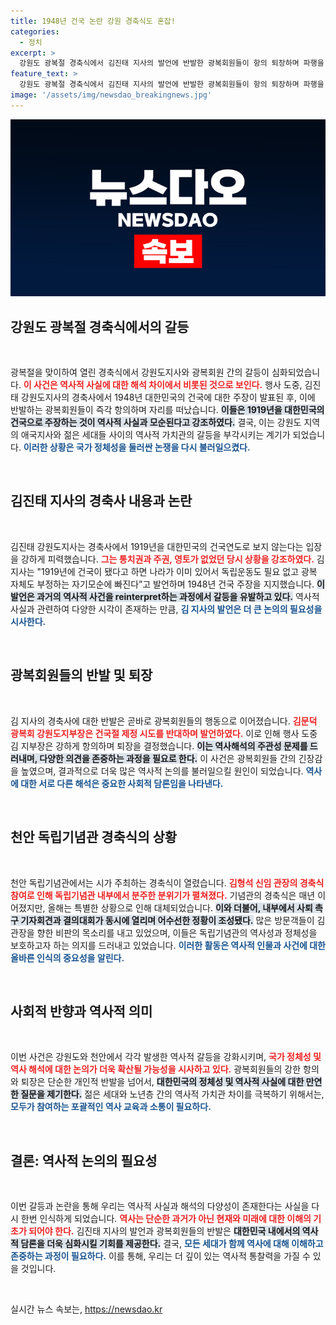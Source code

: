 ```yaml
---
title: 1948년 건국 논란 강원 경축식도 혼잡!
categories:
  - 정치
excerpt: >
  강원도 광복절 경축식에서 김진태 지사의 발언에 반발한 광복회원들이 항의 퇴장하며 파행을 겪었다. 독립기념관은 신임 관장 사퇴 요구로 혼잡한 상황이 이어졌다. 1919년 건국 주장에 대한 논란이 중심에 있다.
feature_text: >
  강원도 광복절 경축식에서 김진태 지사의 발언에 반발한 광복회원들이 항의 퇴장하며 파행을 겪었다. 독립기념관은 신임 관장 사퇴 요구로 혼잡한 상황이 이어졌다. 1919년 건국 주장에 대한 논란이 중심에 있다.
image: '/assets/img/newsdao_breakingnews.jpg'
---
```


<p><img src="/assets/img/newsdao_breakingnews.jpg" alt="koreaapp 속보" /></p>

<h2 data-ke-size="size26">강원도 광복절 경축식에서의 갈등</h2>

<p data-ke-size="size16">&nbsp;</p>

<p>광복절을 맞이하여 열린 경축식에서 강원도지사와 광복회원 간의 갈등이 심화되었습니다. <b><span style="color: #ee2323;">이 사건은 역사적 사실에 대한 해석 차이에서 비롯된 것으로 보인다.</span></b> 행사 도중, 김진태 강원도지사의 경축사에서 1948년 대한민국의 건국에 대한 주장이 발표된 후, 이에 반발하는 광복회원들이 즉각 항의하며 자리를 떠났습니다. <b><span style="background-color: #21538527;">이들은 1919년을 대한민국의 건국으로 주장하는 것이 역사적 사실과 모순된다고 강조하였다.</span></b> 결국, 이는 강원도 지역의 애국지사와 젊은 세대들 사이의 역사적 가치관의 갈등을 부각시키는 계기가 되었습니다. <b><span style="color: #1a5490;">이러한 상황은 국가 정체성을 둘러싼 논쟁을 다시 불러일으켰다.</span></b></p>

<p data-ke-size="size16">&nbsp;</p>

<h2 data-ke-size="size26">김진태 지사의 경축사 내용과 논란</h2>

<p data-ke-size="size16">&nbsp;</p>

<p>김진태 강원도지사는 경축사에서 1919년을 대한민국의 건국연도로 보지 않는다는 입장을 강하게 피력했습니다. <b><span style="color: #ee2323;">그는 통치권과 주권, 영토가 없었던 당시 상황을 강조하였다.</span></b> 김 지사는 "1919년에 건국이 됐다고 하면 나라가 이미 있어서 독립운동도 필요 없고 광복 자체도 부정하는 자기모순에 빠진다”고 발언하며 1948년 건국 주장을 지지했습니다. <b><span style="background-color: #21538527;">이 발언은 과거의 역사적 사건을 reinterpret하는 과정에서 갈등을 유발하고 있다.</span></b> 역사적 사실과 관련하여 다양한 시각이 존재하는 만큼, <b><span style="color: #1a5490;">김 지사의 발언은 더 큰 논의의 필요성을 시사한다.</span></b></p>

<p data-ke-size="size16">&nbsp;</p>

<h2 data-ke-size="size26">광복회원들의 반발 및 퇴장</h2>

<p data-ke-size="size16">&nbsp;</p>

<p>김 지사의 경축사에 대한 반발은 곧바로 광복회원들의 행동으로 이어졌습니다. <b><span style="color: #ee2323;">김문덕 광복회 강원도지부장은 건국절 제정 시도를 반대하며 발언하였다.</span></b> 이로 인해 행사 도중 김 지부장은 강하게 항의하며 퇴장을 결정했습니다. <b><span style="background-color: #21538527;">이는 역사해석의 주관성 문제를 드러내며, 다양한 의견을 존중하는 과정을 필요로 한다.</span></b> 이 사건은 광복회원들 간의 긴장감을 높였으며, 결과적으로 더욱 많은 역사적 논의를 불러일으킬 원인이 되었습니다. <b><span style="color: #1a5490;">역사에 대한 서로 다른 해석은 중요한 사회적 담론임을 나타낸다.</span></b></p>

<p data-ke-size="size16">&nbsp;</p>

<h2 data-ke-size="size26">천안 독립기념관 경축식의 상황</h2>

<p data-ke-size="size16">&nbsp;</p>

<p>천안 독립기념관에서는 시가 주최하는 경축식이 열렸습니다. <b><span style="color: #ee2323;">김형석 신임 관장의 경축식 참여로 인해 독립기념관 내부에서 분주한 분위기가 펼쳐졌다.</span></b> 기념관의 경축식은 매년 이어졌지만, 올해는 특별한 상황으로 인해 대체되었습니다. <b><span style="background-color: #21538527;">이와 더불어, 내부에서 사퇴 촉구 기자회견과 결의대회가 동시에 열리며 어수선한 정황이 조성됐다.</span></b> 많은 방문객들이 김 관장을 향한 비판의 목소리를 내고 있었으며, 이들은 독립기념관의 역사성과 정체성을 보호하고자 하는 의지를 드러내고 있었습니다. <b><span style="color: #1a5490;">이러한 활동은 역사적 인물과 사건에 대한 올바른 인식의 중요성을 알린다.</span></b></p>

<p data-ke-size="size16">&nbsp;</p>

<h2 data-ke-size="size26">사회적 반향과 역사적 의미</h2>

<p data-ke-size="size16">&nbsp;</p>

<p>이번 사건은 강원도와 천안에서 각각 발생한 역사적 갈등을 강화시키며, <b><span style="color: #ee2323;">국가 정체성 및 역사 해석에 대한 논의가 더욱 확산될 가능성을 시사하고 있다.</span></b> 광복회원들의 강한 항의와 퇴장은 단순한 개인적 반발을 넘어서, <b><span style="background-color: #21538527;">대한민국의 정체성 및 역사적 사실에 대한 만연한 질문을 제기한다.</span></b> 젊은 세대와 노년층 간의 역사적 가치관 차이를 극복하기 위해서는, <b><span style="color: #1a5490;">모두가 참여하는 포괄적인 역사 교육과 소통이 필요하다.</span></b></p>

<p data-ke-size="size16">&nbsp;</p>

<h2 data-ke-size="size26">결론: 역사적 논의의 필요성</h2>

<p data-ke-size="size16">&nbsp;</p>

<p>이번 갈등과 논란을 통해 우리는 역사적 사실과 해석의 다양성이 존재한다는 사실을 다시 한번 인식하게 되었습니다. <b><span style="color: #ee2323;">역사는 단순한 과거가 아닌 현재와 미래에 대한 이해의 기초가 되어야 한다.</span></b> 김진태 지사의 발언과 광복회원들의 반발은 <b><span style="background-color: #21538527;">대한민국 내에서의 역사적 담론을 더욱 심화시킬 기회를 제공한다.</span></b> 결국, <b><span style="color: #1a5490;">모든 세대가 함께 역사에 대해 이해하고 존중하는 과정이 필요하다.</span></b> 이를 통해, 우리는 더 깊이 있는 역사적 통찰력을 가질 수 있을 것입니다.</p>

<p data-ke-size="size16">&nbsp;</p>
실시간 뉴스 속보는, <a href="https://newsdao.kr" rel="dofollow">https://newsdao.kr</a>


